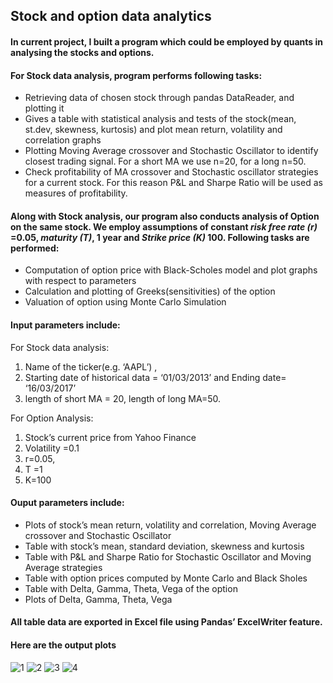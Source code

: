 ## Stock and option data analytics
#### In current project, I built a program which could be employed by quants in analysing the stocks and options.  

#### For Stock data analysis, program performs following tasks:
*	Retrieving data of chosen stock through pandas DataReader, and plotting it
*	Gives a  table with statistical analysis and tests of the stock(mean, st.dev, skewness, kurtosis) and plot mean return, volatility and correlation graphs
*	Plotting Moving Average crossover and Stochastic Oscillator to identify closest trading signal. For a short MA we use n=20, for a long n=50.
*	Check profitability of MA crossover and Stochastic oscillator strategies for a current stock. For this reason P&L and Sharpe Ratio will be used as measures of profitability.

#### Along with Stock analysis, our program  also conducts analysis of Option on the same stock. We employ assumptions of constant *risk free rate (r)* =0.05, *maturity (T)*, 1 year and *Strike price (K)* 100.  Following tasks are performed:
*	Computation of option price with Black-Scholes model and plot graphs with respect to parameters
*	Calculation and plotting of Greeks(sensitivities) of the option
* Valuation of option using Monte Carlo Simulation

#### Input parameters include:
For Stock data analysis: 
1.	Name of the ticker(e.g. ‘AAPL’) , 
2.	Starting date of historical data = ‘01/03/2013’ and Ending date= ‘16/03/2017’ 
3.	length of short MA = 20, length of long MA=50. 

For Option Analysis:
1.	Stock’s current price from Yahoo Finance
2.	Volatility =0.1
3.	r=0.05, 
4.	T =1  
5.	K=100

#### Ouput  parameters include:
- Plots of stock’s mean return, volatility and correlation, Moving Average crossover and Stochastic Oscillator
- Table with stock’s  mean, standard deviation, skewness and kurtosis
- Table with P&L and Sharpe Ratio for Stochastic Oscillator and Moving Average strategies
- Table with option prices computed by Monte Carlo and Black Sholes 
- Table with Delta, Gamma, Theta, Vega of the option 
- Plots of  Delta, Gamma, Theta, Vega  

#### All table data are exported in Excel file using Pandas’ ExcelWriter feature.


#### Here are the output plots
![1](https://user-images.githubusercontent.com/59889139/132145503-2f79d2c6-3713-4127-a39c-b9ccf14c7eb3.png)
![2](https://user-images.githubusercontent.com/59889139/132145504-3cfc6038-f1f9-46b0-aede-63b49b9620c2.png)
![3](https://user-images.githubusercontent.com/59889139/132145505-ce77475c-91dc-4351-9b1e-baa75b9697e9.png)
![4](https://user-images.githubusercontent.com/59889139/132145507-d2fd3d52-54e4-442e-baa4-8e6e716e12a0.png)
